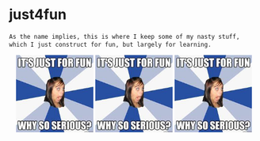 # just4fun

    As the name implies, this is where I keep some of my nasty stuff, which I just construct for fun, but largely for learning.

<p align="center" width="100%">
    <img width="31%" src="/images/just4fun.meme.jfif"> 
    <img width="31%" src="/images/just4fun.meme.jfif"> 
    <img width="31%" src="/images/just4fun.meme.jfif"> 
</p>